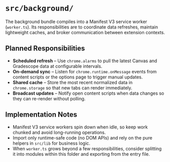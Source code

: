 # `src/background/`

The background bundle compiles into a Manifest V3 service worker (`worker.ts`). Its responsibilities are to coordinate data refreshes, maintain lightweight caches, and broker communication between extension contexts.

## Planned Responsibilities
- **Scheduled refresh** – Use `chrome.alarms` to pull the latest Canvas and Gradescope data at configurable intervals.
- **On-demand sync** – Listen for `chrome.runtime.onMessage` events from content scripts or the options page to trigger manual updates.
- **Shared cache** – Store the most recent normalized data in `chrome.storage` so that new tabs can render immediately.
- **Broadcast updates** – Notify open content scripts when data changes so they can re-render without polling.

## Implementation Notes
- Manifest V3 service workers spin down when idle, so keep work chunked and avoid long-running operations.
- Import only runtime-safe code (no DOM APIs) and rely on the pure helpers in `src/lib` for business logic.
- When `worker.ts` grows beyond a few responsibilities, consider splitting it into modules within this folder and exporting from the entry file.

